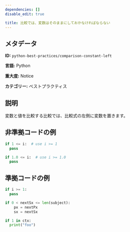 ```yaml
---
dependencies: []
disable_edit: true

title: 比較では、変数はそのままにしておかなければならない
---
```

## メタデータ
**ID:** `python-best-practices/comparison-constant-left`

**言語:** Python

**重大度:** Notice

**カテゴリー:** ベストプラクティス

## 説明
変数と値を比較する比較では、比較式の左側に変数を置きます。

## 非準拠コードの例
```python
if 1 <= i:  # use i >= 1
  pass
```

```python
if 1.0 <= i:  # use i >= 1.0
  pass
```

## 準拠コードの例
```python
if i >= 1:
  pass

if 0 < nextSx <= len(subject):
    px = nextPx
    sx = nextSx

if 1 in ctx:
  print("foo")

```
